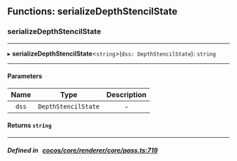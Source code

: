 ## Functions: serializeDepthStencilState

### serializeDepthStencilState


___
▸ **serializeDepthStencilState**<`string`\>(`dss: DepthStencilState`): `string`
___


#### Parameters

| Name | Type | Description |
| :------: | :------: | :------: |
| `dss` | `DepthStencilState` | - |


#### Returns `string` 
___


##### Defined in &nbsp;   [cocos/core/renderer/core/pass.ts:719](https://github.com/cocos-creator/engine/blob/c7bf6b8a9/cocos/core/renderer/core/pass.ts#L719)&nbsp;
